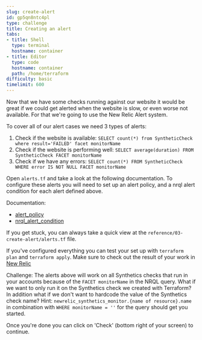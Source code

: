 ```yaml
---
slug: create-alert
id: gp5qn8ntc4pl
type: challenge
title: Creating an alert
tabs:
- title: Shell
  type: terminal
  hostname: container
- title: Editor
  type: code
  hostname: container
  path: /home/terraform
difficulty: basic
timelimit: 600
---
```


Now that we have some checks running against our website it would be great if we could get alerted when the website is slow, or even worse not available. For that we're going to use the New Relic Alert system.

To cover all of our alert cases we need 3 types of alerts:

1) Check if the website is available: `SELECT count(*) from SyntheticCheck where result='FAILED' facet monitorName`
2) Check if the website is performing well: `SELECT average(duration) FROM SyntheticCheck FACET monitorName`
3) Check if we have any errors: `SELECT count(*) FROM SyntheticCheck WHERE error IS NOT NULL FACET monitorName`

Open `alerts.tf` and take a look at the following documentation. To configure these alerts you will need to set up an alert policy, and a nrql alert condition for each alert defined above.

Documentation:
- [alert_policy](https://registry.terraform.io/providers/newrelic/newrelic/latest/docs/resources/alert_policy)
- [nrql_alert_condition](https://registry.terraform.io/providers/newrelic/newrelic/latest/docs/resources/nrql_alert_condition)

If you get stuck, you can always take a quick view at the `reference/03-create-alert/alerts.tf` file.

If you've configured everything you can test your set up with `terraform plan` and `terraform apply`. Make sure to check out the result of your work in [New Relic](https://one.newrelic.com/nrai/alerts-classic/policies)

Challenge: The alerts above will work on all Synthetics checks that run in your accounts because of the `FACET monitorName` in the NRQL query. What if we want to only run it on the Synthetics check we created with Terraform? In addition what if we don't want to hardcode the value of the Synthetics check name? Hint: `newrelic_synthetics_monitor.{name of resource}.name` in combination with `WHERE monitorName = ''` for the query should get you started.

Once you're done you can click on 'Check' (bottom right of your screen) to continue.
